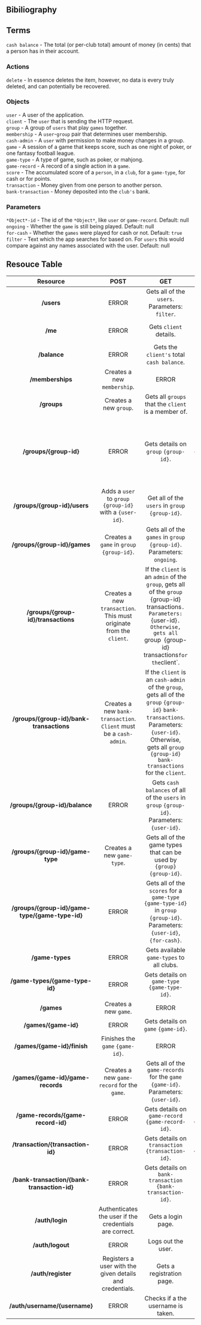 ## Bibiliography

## Terms
`cash balance`      - The total (or per-club total) amount of money (in cents) that a person has in their account.

### Actions
`delete`            - In essence deletes the item, however, no data is every truly deleted, and can potentially be recovered.

### Objects
`user`              - A user of the application. \
`client`            - The `user` that is sending the HTTP request. \
`group`             - A group of `users` that play `games` together. \
`membership`        - A `user`-`group` pair that determines user membership. \
`cash-admin`        - A `user` with permission to make money changes in a group.
`game`              - A session of a game that keeps score, such as one night of poker, or one fantasy football league. \
`game-type`         - A type of game, such as poker, or mahjong. \
`game-record`       - A record of a single action in a `game`. \
`score`             - The accumulated score of a `person`, in a `club`, for a `game-type`, for cash or for points. \
`transaction`       - Money given from one person to another person. \
`bank-transaction`  - Money deposited into the `club's` bank.

### Parameters
`*Object*-id`       - The id of the `*Object*`, like `user` or `game-record`. Default: null \
`ongoing`           - Whether the `game` is still being played. Default: null \
`for-cash`          - Whether the `games` were played for cash or not. Default: `true` \
`filter`            - Text which the app searches for based on.  For `users` this would compare against any names associated with the user. Default: null


## Resouce Table

| **Resource** | **POST** | **GET** | **PATCH** | **DELETE** |
|:---:|:---:|:---:|:---:|:---:|
| **/users** | ERROR | Gets all of the `users`. Parameters: `filter`. | ERROR | ERROR |
| **/me** | ERROR | Gets `client` details. | Updates `client` details. | `Deletes` `client` account. |
| **/balance** | ERROR | Gets the `client's` total `cash balance`. | ERROR | ERROR |
| **/memberships** | Creates a new `membership`. | ERROR | Updates a `membership`. | `Deletes` a `membership`. |
| **/groups** | Creates a new `group`. | Gets all `groups` that the `client` is a member of. | ERROR | ERROR |
| **/groups/{group-id}** | ERROR | Gets details on `group` `{group-id}`. | Updates `group` `{group-id}`. | If the `client` is the owner of the group, `deletes` the group.  Otherwise, removes the `client` from the `group`. |
| **/groups/{group-id}/users** | Adds a `user` to `group` `{group-id}` with a `{user-id}`. | Get all of the `users` in `group` `{group-id}`. | ERROR | ERROR |
| **/groups/{group-id}/games** | Creates a `game` in `group` `{group-id}`. | Gets all of the `games` in `group` `{group-id}`. Parameters: `ongoing`. | ERROR | ERROR |
| **/groups/{group-id}/transactions** | Creates a new `transaction`. This must originate from the `client`. | If the `client` is an `admin` of the `group`, gets all of the `group `{group-id}` `transactions`. Parameters: `{user-id}`. Otherwise, gets all  `group` `{group-id}` `transactions` for the `client`.  | ERROR | ERROR |
| **/groups/{group-id}/bank-transactions** | Creates a new `bank-transaction`. `Client` must be a `cash-admin`. | If the `client` is an `cash-admin` of the `group`, gets all of the `group` `{group-id}` `bank-transactions`. Parameters: `{user-id}`. Otherwise, gets all  `group` `{group-id}` `bank-transactions` for the `client`. | ERROR | ERROR |
| **/groups/{group-id}/balance** | ERROR | Gets `cash balances` of all of the `users` in `group` `{group-id}`. Parameters: `{user-id}`. | ERROR | ERROR |
| **/groups/{group-id}/game-type** | Creates a new `game-type`. | Gets all of the game types that can be used by `{group}` `{group-id}`. | ERROR | ERROR |
| **/groups/{group-id}/game-type/{game-type-id}** | ERROR | Gets all of the `scores` for a `game-type` `{game-type-id}` in `group` `{group-id}`. Parameters: `{user-id}`, `{for-cash}`. | ERROR | ERROR |
| **/game-types** | ERROR | Gets available `game-types` to all clubs. | ERROR | ERROR |
| **/game-types/{game-type-id}** | ERROR | Gets details on `game-type` `{game-type-id}`. | Updates `game-type` `{game-type-id}`. | `Deletes` `game-type` `{game-type-id}`. |
| **/games** | Creates a new `game`. | ERROR | ERROR | ERROR |
| **/games/{game-id}** | ERROR | Gets details on `game` `{game-id}`. | Updates `game` `{game-id}`. | `Deletes` `game` `{game-id}`. |
| **/games/{game-id}/finish** | Finishes the `game` `{game-id}`. | ERROR | ERROR | ERROR |
| **/games/{game-id}/game-records** | Creates a new `game-record` for the `game`. | Gets all of the `game-records` for the `game` `{game-id}`. Parameters: `{user-id}`. | ERROR | ERROR |
| **/game-records/{game-record-id}** | ERROR | Gets details on `game-record` `{game-record-id}`. | Updates `game-record` `{game-record-id}`. | `Deletes` `game-record` `{game-record-id}`. |
| **/transaction/{transaction-id}** | ERROR | Gets details on `transaction` `{transaction-id}`. | Updates `transaction` `{transaction-id}`. | `Deletes` `transaction` `{transaction-id}`. |
| **/bank-transaction/{bank-transaction-id}** | ERROR | Gets details on `bank-transaction` `{bank-transaction-id}`. | Updates `bank-transaction` `{bank-transaction-id}`. | `Deletes` `bank-transaction` `{bank-transaction-id}`. |
| **/auth/login** | Authenticates the user if the credentials are correct. | Gets a login page. | ERROR | ERROR |
| **/auth/logout** | ERROR | Logs out the user. | ERROR | ERROR |
| **/auth/register** | Registers a user with the given details and credentials. | Gets a registration page. | ERROR | ERROR |
| **/auth/username/{username}** | ERROR | Checks if a the username is taken. | ERROR | ERROR |

